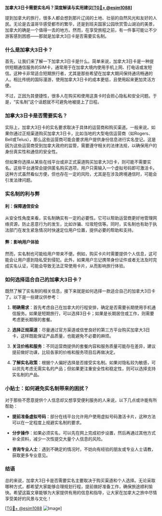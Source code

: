 **加拿大3日卡需要实名吗？深度解读与实用建议[[TG💪+ @esim1088](https://t.me/s/esim1088)]**

提到加拿大的旅行，很多人都会想到那片辽阔的土地、壮丽的自然风光和友好的人民。无论是去温哥华感受都市的繁华，还是到班夫国家公园欣赏雪山湖泊的美景，加拿大的确是一个值得一去的地方。然而，在享受旅程之前，有一件事可能让不少游客感到困惑——那就是加拿大3日卡是否需要实名制。

### 什么是加拿大3日卡？

首先，让我们来了解一下加拿大3日卡是什么。简单来说，加拿大3日卡是一种提供短期通信服务的SIM卡，通常用于在加拿大境内使用手机上网、打电话或发短信。这种卡非常适合短期旅行者，尤其是那些希望在加拿大期间保持通讯畅通的人。相比传统的国际漫游，使用加拿大3日卡的成本更低，且使用起来更加灵活方便。

不过，正因为其便捷性，很多人在购买和使用这类卡时会担心隐私和安全问题。于是，“实名制”这个话题就不可避免地被提上了日程。

### 加拿大3日卡是否需要实名？

实际上，加拿大3日卡的实名要求取决于具体的运营商和购买渠道。一般来说，如果你通过正规渠道购买加拿大3日卡，比如当地的大型电信运营商（如Rogers、Bell或Telus），那么这些运营商可能会要求用户提供身份信息进行实名登记。这是因为这些运营商受到加拿大政府的监管，需要遵守相关的法律法规，以确保用户的身份真实性和通信的安全性。

但如果你选择从某些在线平台或非正式渠道购买加拿大3日卡，则可能不需要实名。这些平台通常会提供匿名购买选项，用户只需输入一个虚拟号码即可激活卡。这种方式虽然看似方便，但也存在一定的风险，尤其是在涉及跨境通信时，可能会引发法律问题。

### 实名制的利与弊

#### 利：保障通信安全

从安全性角度来看，实名制确实有一定的必要性。它可以帮助运营商更好地管理网络资源，防止恶意行为的发生，比如诈骗、垃圾短信等。同时，实名制也有助于执法部门在发生紧急情况时快速定位用户位置，提供必要的帮助和支持。

#### 弊：影响用户体验

然而，实名制也可能给用户带来不便。例如，购买卡片时需要提供个人信息，这可能会让用户感到隐私受到侵犯。此外，如果用户忘记携带身份证件或者无法及时完成实名认证，可能会导致无法正常使用卡片，从而影响旅行体验。

### 如何选择适合自己的加拿大3日卡？

既然了解了实名制的相关信息，接下来就是如何选择一款适合自己的加拿大3日卡了。以下是一些建议供参考：

1. **明确需求**：首先考虑自己在加拿大的行程安排，确定是否需要长期使用手机通信服务。如果是短期旅行，可以选择3日卡；如果是长期居住或工作，则需要考虑更长期限的套餐。
   
2. **选择正规渠道**：尽量通过官方渠道或信誉良好的第三方平台购买加拿大3日卡，这样既能保证产品质量，也能避免不必要的麻烦。

3. **关注价格和服务**：不同运营商提供的套餐内容和服务质量可能存在差异，建议提前做好功课，比较各家的价格和服务项目后再做决定。

4. **了解实名政策**：根据个人偏好选择是否接受实名制。如果对隐私较为敏感，可以优先考虑无需实名的产品；但如果更注重安全性和稳定性，则可以选择支持实名制的产品。

### 小贴士：如何避免实名制带来的困扰？

对于那些不愿意提供个人信息却又想享受便利服务的人来说，以下几点或许能有所帮助：

- **提前准备虚拟号码**：部分在线平台允许用户使用虚拟号码激活卡片，这种方法可以在一定程度上规避实名制的要求。
  
- **分步操作**：如果必须实名，可以先在网上完成初步设置，然后再通过其他方式补全资料，减少一次性提交大量个人信息的风险。

- **咨询专业人士**：遇到不确定的情况时，不妨向有经验的朋友或专业人士请教，获取更多专业意见。

### 结语

总的来说，加拿大3日卡是否需要实名主要取决于购买渠道和个人选择。无论采取哪种方式，都希望大家能够合理规划行程，提前做好准备工作，确保旅途顺利愉快。希望这篇文章能够为大家提供有用的信息和指导，让大家在加拿大之旅中尽情享受美好的风景与文化！

[[TG💪+ @esim1088](https://t.me/s/esim1088) ![Image](https://i.postimg.cc/4NQfJmqS/Snipaste-2025-05-13-00-14-12.png)]